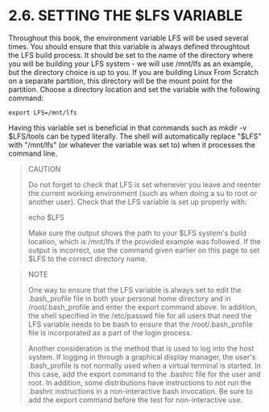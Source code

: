 # 2.6. SETTING THE $LFS VARIABLE

Throughout this book, the environment variable LFS will be used several times. You should ensure that this variable is always defined throughtout the LFS build process. It should be set to the name of the directory where you will be building your LFS system - we will use /mnt/lfs as an example, but the directory choice is up to you. If you are building Linux From Scratch on a separate partition, this directory will be the mount point for the partition. Choose a directory location and set the variable with the following command:

```
export LFS=/mnt/lfs
```

Having this variable set is beneficial in that commands such as mkdir -v $LFS/tools can be typed literally. The shell will automatically replace "$LFS" with "/mnt/lfs" (or whatever the variable was set to) when it processes the command line.

> CAUTION
>
> Do not forget to check that LFS is set whenever you leave and reenter the current working environment (such as when doing a su to root or another user). Check that the LFS variable is set up properly with:
>
> echo $LFS
>
> Make sure the output shows the path to your $LFS system's build location, which is /mnt/lfs if the provided example was followed. If the output is incorrect, use the command given earlier on this page to set $LFS to the correct directory name.

> NOTE
>
> One way to ensure that the LFS variable is always set to edit the .bash_profile file in both your personal home directory and in /root/.bash_profile and enter the export command above. In addition, the shell specified in the /etc/passwd file for all users that need the LFS variable needs to be bash to ensure that the /root/.bash_profile file is incorporated as a part of the login process.
>
> Another consideration is the method that is used to log into the host system. If logging in through a graphical display manager, the user's .bash_profile is not normally used when a virtual terminal is started. In this case, add the export command to the .bashrc file for the user and root. In addition, some distributions have instructions to not run the .bashrc instructions in a non-interactive bash invocation. Be sure to add the export command before the test for non-interactive use.
